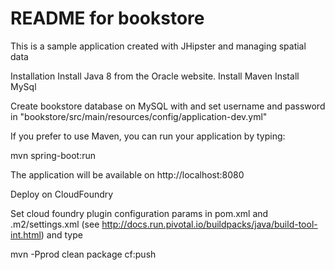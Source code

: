 README for bookstore
==========================

This is a sample application created with JHipster and managing spatial data

Installation 
Install Java 8 from the Oracle website.
Install Maven 
Install MySql

Create bookstore database on MySQL with and set username and password in "bookstore/src/main/resources/config/application-dev.yml" 

If you prefer to use Maven, you can run your application by typing:

mvn spring-boot:run

The application will be available on http://localhost:8080

Deploy on CloudFoundry

Set cloud foundry plugin configuration params in pom.xml and .m2/settings.xml (see http://docs.run.pivotal.io/buildpacks/java/build-tool-int.html)
and type 

mvn -Pprod clean package cf:push
